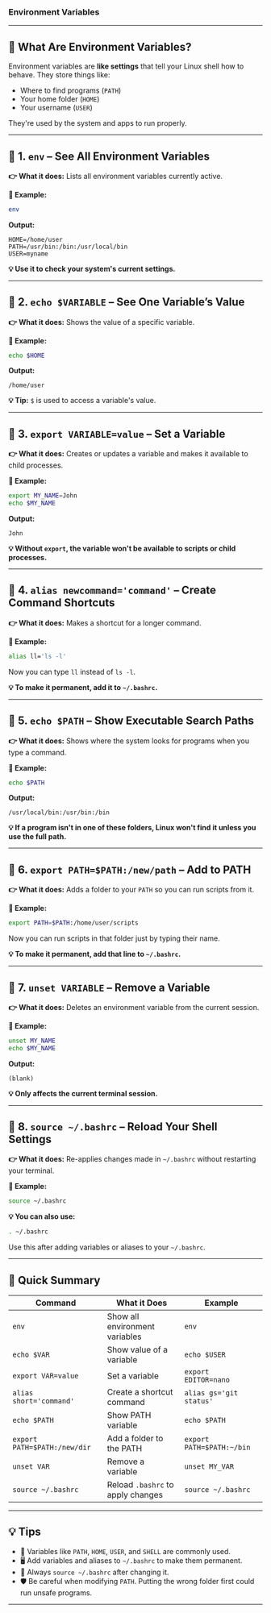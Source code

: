 ###  Environment Variables
---

## 🧠 What Are Environment Variables?

Environment variables are **like settings** that tell your Linux shell how to behave. They store things like:

* Where to find programs (`PATH`)
* Your home folder (`HOME`)
* Your username (`USER`)

They're used by the system and apps to run properly.

---

## 📘 1. `env` – See All Environment Variables

**👉 What it does:** Lists all environment variables currently active.

**📌 Example:**

```bash
env
```

**Output:**

```
HOME=/home/user
PATH=/usr/bin:/bin:/usr/local/bin
USER=myname
```

**💡 Use it to check your system's current settings.**

---

## 📘 2. `echo $VARIABLE` – See One Variable’s Value

**👉 What it does:** Shows the value of a specific variable.

**📌 Example:**

```bash
echo $HOME
```

**Output:**

```
/home/user
```

**💡 Tip:** `$` is used to access a variable's value.

---

## 📘 3. `export VARIABLE=value` – Set a Variable

**👉 What it does:** Creates or updates a variable and makes it available to child processes.

**📌 Example:**

```bash
export MY_NAME=John
echo $MY_NAME
```

**Output:**

```
John
```

**💡 Without `export`, the variable won't be available to scripts or child processes.**

---

## 📘 4. `alias newcommand='command'` – Create Command Shortcuts

**👉 What it does:** Makes a shortcut for a longer command.

**📌 Example:**

```bash
alias ll='ls -l'
```

Now you can type `ll` instead of `ls -l`.

**💡 To make it permanent, add it to `~/.bashrc`.**

---

## 📘 5. `echo $PATH` – Show Executable Search Paths

**👉 What it does:** Shows where the system looks for programs when you type a command.

**📌 Example:**

```bash
echo $PATH
```

**Output:**

```
/usr/local/bin:/usr/bin:/bin
```

**💡 If a program isn't in one of these folders, Linux won't find it unless you use the full path.**

---

## 📘 6. `export PATH=$PATH:/new/path` – Add to PATH

**👉 What it does:** Adds a folder to your `PATH` so you can run scripts from it.

**📌 Example:**

```bash
export PATH=$PATH:/home/user/scripts
```

Now you can run scripts in that folder just by typing their name.

**💡 To make it permanent, add that line to `~/.bashrc`.**

---

## 📘 7. `unset VARIABLE` – Remove a Variable

**👉 What it does:** Deletes an environment variable from the current session.

**📌 Example:**

```bash
unset MY_NAME
echo $MY_NAME
```

**Output:**

```
(blank)
```

**💡 Only affects the current terminal session.**

---

## 📘 8. `source ~/.bashrc` – Reload Your Shell Settings

**👉 What it does:** Re-applies changes made in `~/.bashrc` without restarting your terminal.

**📌 Example:**

```bash
source ~/.bashrc
```

**💡 You can also use:**

```bash
. ~/.bashrc
```

Use this after adding variables or aliases to your `~/.bashrc`.

---

## 📝 Quick Summary

| Command                      | What it Does                      | Example                   |
| ---------------------------- | --------------------------------- | ------------------------- |
| `env`                        | Show all environment variables    | `env`                     |
| `echo $VAR`                  | Show value of a variable          | `echo $USER`              |
| `export VAR=value`           | Set a variable                    | `export EDITOR=nano`      |
| `alias short='command'`      | Create a shortcut command         | `alias gs='git status'`   |
| `echo $PATH`                 | Show PATH variable                | `echo $PATH`              |
| `export PATH=$PATH:/new/dir` | Add a folder to the PATH          | `export PATH=$PATH:~/bin` |
| `unset VAR`                  | Remove a variable                 | `unset MY_VAR`            |
| `source ~/.bashrc`           | Reload `.bashrc` to apply changes | `source ~/.bashrc`        |

---

## 💡 Tips

* 🧠 Variables like `PATH`, `HOME`, `USER`, and `SHELL` are commonly used.
* 🖥 Add variables and aliases to `~/.bashrc` to make them permanent.
* 🔁 Always `source ~/.bashrc` after changing it.
* 🛡 Be careful when modifying `PATH`. Putting the wrong folder first could run unsafe programs.

---

